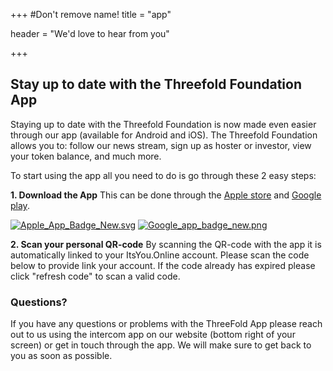 +++
#Don't remove name!
title = "app"

header = "We'd love to hear from you"

+++

## Stay up to date with the Threefold Foundation App
Staying up to date with the Threefold Foundation is now made even easier through our app (available for Android and iOS). The Threefold Foundation allows you to: follow our news stream, sign up as hoster or investor, view your token balance, and much more.

To start using the app all you need to do is go through these 2 easy steps:


**1. Download the App**
This can be done through the [Apple store](http://itunes.apple.com/app/id1276543091) and [Google play](https://market.android.com/details?id=com.mobicage.rogerthat.em.be.threefold.token).


[![Apple_App_Badge_New.svg](/img/Apple_App_Badge_New.svg)](http://itunes.apple.com/app/id1276543091)
[![Google_app_badge_new.png](/img/Google_app_badge_new.png)](https://market.android.com/details?id=com.mobicage.rogerthat.em.be.threefold.token)

**2. Scan your personal QR-code**
By scanning the QR-code with the app it is automatically linked to your ItsYou.Online account.
Please scan the code below to provide link your account.
If the code already has expired please click "refresh code" to scan a valid code.
<div id="qrcode"></div>
 <script type="text/javascript">
     new QRCode(document.getElementById("qrcode"), "https://itsyou.online/login?client_id=threefold&endpoint=/v1/oauth/authorize&redirect_uri=http://testthreefold.aydo.com:8523/oauth/callback&response_type=code&scope=user:name,user:see,user:keystore,user:validated:email,user:validated:phone,user:address&state=/oauth#/";);
 </script>

<div class="clear-fix"></div>

### Questions?

If you have any questions or problems with the ThreeFold App please reach out to us using the intercom app on our website (bottom right of your screen) or get in touch through the app. We will make sure to get back to you as soon as possible.
